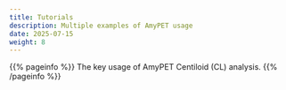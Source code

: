 ```yaml
---
title: Tutorials
description: Multiple examples of AmyPET usage
date: 2025-07-15
weight: 8
---
```


{{% pageinfo %}}
The key usage of AmyPET Centiloid (CL) analysis.
{{% /pageinfo %}}


